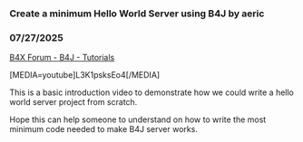 ### Create a minimum Hello World Server using B4J by aeric
### 07/27/2025
[B4X Forum - B4J - Tutorials](https://www.b4x.com/android/forum/threads/167857/)

[MEDIA=youtube]L3K1psksEo4[/MEDIA]  
  
This is a basic introduction video to demonstrate how we could write a hello world server project from scratch.  
  
Hope this can help someone to understand on how to write the most minimum code needed to make B4J server works.